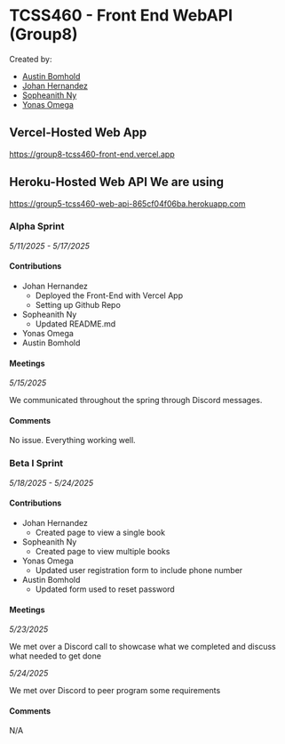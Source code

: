 # TCSS460 - Front End WebAPI (Group8)

Created by:

- [Austin Bomhold](https://github.com/abomhold)
- [Johan Hernandez](https://github.com/johanUWT)
- [Sopheanith Ny](https://github.com/SopheanithUWT)
- [Yonas Omega](https://github.com/YonasOmega)

## Vercel-Hosted Web App

https://group8-tcss460-front-end.vercel.app

## Heroku-Hosted Web API We are using

https://group5-tcss460-web-api-865cf04f06ba.herokuapp.com

### Alpha Sprint

_5/11/2025 - 5/17/2025_

#### Contributions

- Johan Hernandez
  - Deployed the Front-End with Vercel App
  - Setting up Github Repo
- Sopheanith Ny
  - Updated README.md
- Yonas Omega
- Austin Bomhold

#### Meetings

_5/15/2025_

We communicated throughout the spring through Discord messages.

#### Comments

No issue. Everything working well.

### Beta I Sprint

_5/18/2025 - 5/24/2025_

#### Contributions

- Johan Hernandez
  - Created page to view a single book
- Sopheanith Ny
  - Created page to view multiple books
- Yonas Omega
  - Updated user registration form to include phone number
- Austin Bomhold
  - Updated form used to reset password

#### Meetings

_5/23/2025_

We met over a Discord call to showcase what we completed and discuss what needed to get done

_5/24/2025_

We met over Discord to peer program some requirements

#### Comments

N/A
